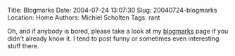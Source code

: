 Title: Blogmarks
Date: 2004-07-24 13:07:30
Slug: 20040724-blogmarks
Location: Home
Authors: Michiel Scholten
Tags: rant

<p>Oh, and if anybody is bored, please take a look at my <a href="blogmarks.php">blogmarks</a> page if you didn't already know it. I tend to post funny or sometimes even interesting stuff there.</p>